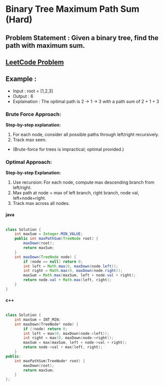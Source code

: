 #  Binary Tree Maximum Path Sum (Hard)


## Problem Statement : Given a binary tree, find the path with maximum sum.


## [LeetCode Problem](https://leetcode.com/problems/binary-tree-maximum-path-sum/description/)

## Example :
- Input : root = [1,2,3]
- Output : 6
- Explaination : The optimal path is 2 -> 1 -> 3 with a path sum of 2 + 1 + 3


### Brute Force Approach: 

**Step-by-step explanation:**
1. For each node, consider all possible paths through left/right recursively.
2. Track max seen.


- (Brute-force for trees is impractical; optimal provided.)


### Optimal Approach: 

**Step-by-step Explanation:**
1. Use recursion: For each node, compute max descending branch from left/right.
2. Max path at node = max of left branch, right branch, node val, left+node+right.
3. Track max across all nodes.


#### java

``` java

class Solution {
    int maxSum = Integer.MIN_VALUE;
    public int maxPathSum(TreeNode root) {
        maxDown(root);
        return maxSum;
    }
    int maxDown(TreeNode node) {
        if (node == null) return 0;
        int left = Math.max(0, maxDown(node.left));
        int right = Math.max(0, maxDown(node.right));
        maxSum = Math.max(maxSum, left + node.val + right);
        return node.val + Math.max(left, right);
    }
}
```

#### c++

``` cpp

class Solution {
    int maxSum = INT_MIN;
    int maxDown(TreeNode* node) {
        if (!node) return 0;
        int left = max(0, maxDown(node->left));
        int right = max(0, maxDown(node->right));
        maxSum = max(maxSum, left + node->val + right);
        return node->val + max(left, right);
    }
public:
    int maxPathSum(TreeNode* root) {
        maxDown(root);
        return maxSum;
    }
};   
```